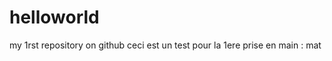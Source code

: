 helloworld
==========

my 1rst repository on github
ceci est un test pour la 1ere prise en main : mat
